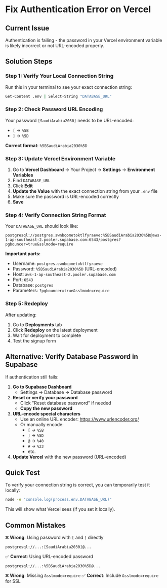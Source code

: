 # Fix Authentication Error on Vercel

## Current Issue
Authentication is failing - the password in your Vercel environment variable is likely incorrect or not URL-encoded properly.

## Solution Steps

### Step 1: Verify Your Local Connection String

Run this in your terminal to see your exact connection string:
```bash
Get-Content .env | Select-String "DATABASE_URL"
```

### Step 2: Check Password URL Encoding

Your password `[SaudiArabia2030]` needs to be URL-encoded:
- `[` → `%5B`
- `]` → `%5D`

**Correct format**: `%5BSaudiArabia2030%5D`

### Step 3: Update Vercel Environment Variable

1. Go to **Vercel Dashboard** → Your Project → **Settings** → **Environment Variables**
2. Find `DATABASE_URL`
3. Click **Edit**
4. **Update the Value** with the exact connection string from your `.env` file
5. Make sure the password is URL-encoded correctly
6. **Save**

### Step 4: Verify Connection String Format

Your `DATABASE_URL` should look like:
```
postgresql://postgres.swnbqometoktlfyraeve:%5BSaudiArabia2030%5D@aws-1-ap-southeast-2.pooler.supabase.com:6543/postgres?pgbouncer=true&sslmode=require
```

**Important parts:**
- Username: `postgres.swnbqometoktlfyraeve`
- Password: `%5BSaudiArabia2030%5D` (URL-encoded)
- Host: `aws-1-ap-southeast-2.pooler.supabase.com`
- Port: `6543`
- Database: `postgres`
- Parameters: `?pgbouncer=true&sslmode=require`

### Step 5: Redeploy

After updating:
1. Go to **Deployments** tab
2. Click **Redeploy** on the latest deployment
3. Wait for deployment to complete
4. Test the signup form

## Alternative: Verify Database Password in Supabase

If authentication still fails:

1. **Go to Supabase Dashboard**
   - Settings → Database → Database password
2. **Reset or verify your password**
   - Click "Reset database password" if needed
   - **Copy the new password**
3. **URL-encode special characters**
   - Use an online URL encoder: https://www.urlencoder.org/
   - Or manually encode:
     - `[` → `%5B`
     - `]` → `%5D`
     - `@` → `%40`
     - `#` → `%23`
     - etc.
4. **Update Vercel** with the new password (URL-encoded)

## Quick Test

To verify your connection string is correct, you can temporarily test it locally:
```bash
node -e "console.log(process.env.DATABASE_URL)" 
```

This will show what Vercel sees (if you set it locally).

## Common Mistakes

❌ **Wrong**: Using password with `[` and `]` directly
```
postgresql://...:[SaudiArabia2030]@...
```

✅ **Correct**: Using URL-encoded password
```
postgresql://...:%5BSaudiArabia2030%5D@...
```

❌ **Wrong**: Missing `&sslmode=require`
✅ **Correct**: Include `&sslmode=require` for SSL


